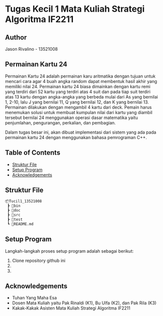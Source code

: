 # Tugas Kecil 1 Mata Kuliah Strategi Algoritma IF2211

## Author
Jason Rivalino - 13521008

## Permainan Kartu 24
Permainan Kartu 24 adalah permainan karu aritmatika dengan tujuan untuk mencari cara agar 4 buah angka random dapat membentuk hasil akhir yang memiliki nilai 24. Permainan kartu 24 biasa dimainkan dengan kartu remi yang terdiri dari 52 kartu yang terdiri atas 4 suit dan pada tiap suit terdiri atas 13 kartu dengan angka-angka yang berbeda mulai dari As yang bernilai 1, 2-10, lalu J yang bernilai 11, Q yang bernilai 12, dan K yang bernilai 13. Permainan dilakukan dengan mengambil 4 kartu dari deck. Pemain harus menemukan solusi untuk membuat kumpulan nilai dari kartu yang diambil tersebut bernilai 24 menggunakan operasi dasar matematika yaitu penjumlahan, pengurangan, perkalian, dan pembagian.

Dalam tugas besar ini, akan dibuat implementasi dari sistem yang ada pada permainan kartu 24 dengan menggunakan bahasa pemrograman C++.

## Table of Contents
* [Struktur File](#struktur-file)
* [Setup Program](#setup-program)
* [Acknowledgements](#acknowledgements)

## Struktur File
```bash
📦Tucil1_13521008
 ┣ 📂bin
 ┣ 📂doc
 ┣ 📂src
 ┣ 📂test
 ┗ 📜README.md
```

## Setup Program
Langkah-langkah proses setup program adalah sebagai berikut:
1. Clone repository github ini
2. 
3.

## Acknowledgements
- Tuhan Yang Maha Esa
- Dosen Mata Kuliah yaitu Pak Rinaldi (K1), Bu Ulfa (K2), dan Pak Rila (K3)
- Kakak-Kakak Asisten Mata Kuliah Strategi Algoritma IF2211
